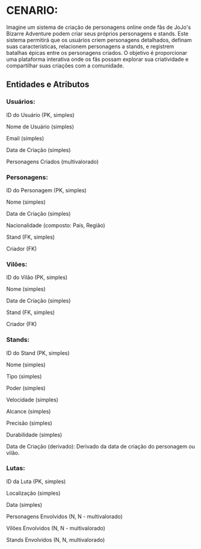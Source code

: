 # CENARIO: 

Imagine um sistema de criação de personagens online onde fãs de JoJo's Bizarre Adventure podem criar seus próprios personagens e stands. Este sistema permitirá que os usuários criem personagens detalhados, definam suas características, relacionem personagens a stands, e registrem batalhas épicas entre os personagens criados. O objetivo é proporcionar uma plataforma interativa onde os fãs possam explorar sua criatividade e compartilhar suas criações com a comunidade. 

## Entidades e Atributos 

### Usuários: 

ID do Usuário (PK, simples) 

Nome de Usuário (simples) 

Email (simples) 

Data de Criação (simples) 

Personagens Criados (multivalorado) 

### Personagens: 

ID do Personagem (PK, simples) 

Nome (simples) 

Data de Criação (simples) 

Nacionalidade (composto: País, Região) 

Stand (FK, simples) 

Criador (FK) 

### Vilões: 

ID do Vilão (PK, simples) 

Nome (simples) 

Data de Criação (simples) 

Stand (FK, simples) 

Criador (FK) 

### Stands: 

ID do Stand (PK, simples) 

Nome (simples) 

Tipo (simples) 

Poder (simples) 

Velocidade (simples) 

Alcance (simples) 

Precisão (simples) 

Durabilidade (simples) 

Data de Criação (derivado): Derivado da data de criação do personagem ou vilão. 

### Lutas: 

ID da Luta (PK, simples) 

Localização (simples) 

Data (simples) 

Personagens Envolvidos (N, N - multivalorado) 

Vilões Envolvidos (N, N - multivalorado) 

Stands Envolvidos (N, N, multivalorado) 
